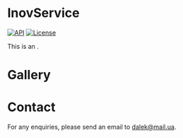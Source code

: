 # InovService
[![API](https://img.shields.io/badge/API-23%2B-brightgreen.svg?style=flat)](https://android-arsenal.com/api?level=23)
[![License](https://img.shields.io/badge/License-Apache%202.0-blue.svg)](https://opensource.org/licenses/Apache-2.0)


This is an .

# Gallery

# Contact
For any enquiries, please send an email to dalek@mail.ua.
